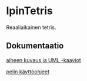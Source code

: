 # IpinTetris

Reaaliaikainen tetris.

## Dokumentaatio

[aiheen kuvaus ja UML -kaaviot](dokumentointi/aiheenKuvausJaRakenne.md)


[pelin käyttöohjeet](dokumentointi/kayttoohjeet.md)
